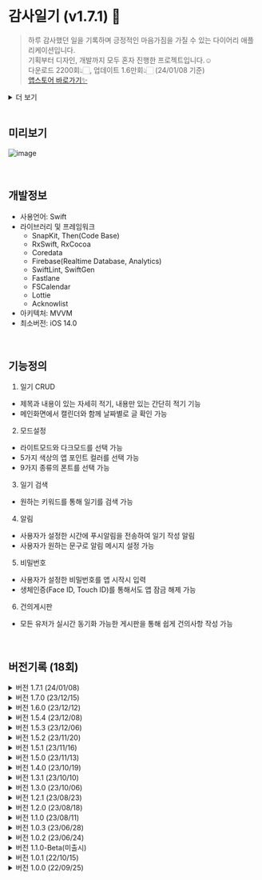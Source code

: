 # 감사일기 (v1.7.1) 📝
> 하루 감사했던 일을 기록하며 긍정적인 마음가짐을 가질 수 있는 다이어리 애플리케이션입니다.</br>
> 기획부터 디자인, 개발까지 모두 혼자 진행한 프로젝트입니다.☺️ </br>
> 다운로드 2200회👆🏻, 업데이트 1.6만회👆🏻 (24/01/08 기준) </br>
> [앱스토어 바로가기✨](https://apps.apple.com/kr/app/%EC%98%A4%EB%8A%98%EB%8F%84-%EA%B0%90%EC%82%AC%EC%9D%BC%EA%B8%B0/id6443505485)

<details>
<summary>더 보기</summary>
<img width="1142" alt="image" src="https://github.com/hililyy/thanks-diary/assets/76806444/898d1285-decd-4f72-bd73-2beef5494f46">
<img width="1117" alt="image" src="https://github.com/hililyy/thanks-diary/assets/76806444/eb22b653-d12c-43ab-b367-9c0deb66015d">

</details>

</br>

## 미리보기
![image](https://github.com/hililyy/thanks-diary/assets/76806444/e415eb84-f1d4-4836-9694-f074e5ebbf57)

</br>

## 개발정보
- 사용언어: Swift  
- 라이브러리 및 프레임워크
  - SnapKit, Then(Code Base)
  - RxSwift, RxCocoa
  - Coredata
  - Firebase(Realtime Database, Analytics)
  - SwiftLint, SwiftGen
  - Fastlane
  - FSCalendar
  - Lottie
  - Acknowlist
- 아키텍처: MVVM
- 최소버전: iOS 14.0

</br>

## 기능정의

1. 일기 CRUD
  - 제목과 내용이 있는 자세히 적기, 내용만 있는 간단히 적기 기능
  - 메인화면에서 캘린더와 함께 날짜별로 글 확인 가능
2. 모드설정
  - 라이트모드와 다크모드를 선택 가능
  - 5가지 색상의 앱 포인트 컬러를 선택 가능
  - 9가지 종류의 폰트를 선택 가능
3. 일기 검색
  - 원하는 키워드를 통해 일기를 검색 가능
4. 알림
  - 사용자가 설정한 시간에 푸시알림을 전송하여 일기 작성 알림
  - 사용자가 원하는 문구로 알림 메시지 설정 가능
5. 비밀번호
  - 사용자가 설정한 비밀번호를 앱 시작시 입력
  - 생체인증(Face ID, Touch ID)를 통해서도 앱 잠금 해제 가능
6. 건의게시판
- 모든 유저가 실시간 동기화 가능한 게시판을 통해 쉽게 건의사항 작성 가능

</br>

## 버전기록 (18회)
<details>
<summary>버전 1.7.1 (24/01/08)</summary>
    
  </br>
  
[Feature🙋🏻‍♀️]
- 건의사항 화면 댓글 셀 분리하여 글과 댓글이 구분되게 UI 수정
</details>

<details>
<summary>버전 1.7.0 (23/12/15)</summary>
    
  </br>
  
[Feature🙋🏻‍♀️]
- 푸시알림 문구 커스텀 기능 추가
- 다크모드 미적용 이슈 수정
</details>

<details>
<summary>버전 1.6.0 (23/12/12)</summary>
    
  </br>
  
[Feature🙋🏻‍♀️]
- 일기 검색 기능 추가(사용자 건의 반영)
  
 [Tech💻]
 - Issue 생성과 Pull-Request를 통해 기능별 브랜치를 구분하여 작업
</details>

<details>
<summary>버전 1.5.4 (23/12/08)</summary>
    
  </br>
  
[Feature🙋🏻‍♀️]
- 푸시 알림이 안오는 오류 수정
</details>

<details>
<summary>버전 1.5.3 (23/12/06)</summary>
    
  </br>
  
[Feature🙋🏻‍♀️]
- 건의사항을 반영하여 자세히 작성하기에서 뒤로가기 버튼을 눌러도 일기가 저장되도록 변경
- 홈 화면 일기 애니메이션 추가
- 좀 더 편리한 앱 사용을 위해 전체적으로 부분부분 로직 수정
- 자잘한 오류 수정
   
  </br>
  
 [Tech💻]
 - 일기 CRUD UITest Code 추가
</details>

<details>
<summary>버전 1.5.2 (23/11/20)</summary>
    
  </br>
  
  [Feature🙋🏻‍♀️]
  - 자잘한 오류 수정
</details>

<details>
<summary>버전 1.5.1 (23/11/16)</summary>
    
  </br>
  
  [Feature🙋🏻‍♀️]
  - 자잘한 오류 수정
</details>

<details>
<summary>버전 1.5.0 (23/11/13)</summary>
    
  </br>
  
  [Feature🙋🏻‍♀️]
  - 화면잠금 생체인증(Face ID, Touch ID) 기능 추가
  - 앱 평가 기능 추가
    
  </br>
  
   [Tech💻]
   - 일기 CRUD escaping -> async/await으로 변경
</details>

<details>
<summary>버전 1.4.0 (23/10/19)</summary>
    
  </br>
  
  [Feature🙋🏻‍♀️]
  - 앱 포인트 컬러 선택 기능 추가
  - 앱 폰트 선택 기능 추가
</details>

<details>
<summary>버전 1.3.1 (23/10/10)</summary>
    
  </br>
  
  [Feature🙋🏻‍♀️]
  - 자잘한 오류 / UI 수정
    
  </br>
  
   [Tech💻]
   - FastLane 적용 (자동배포도구)
</details>

<details>
<summary>버전 1.3.0 (23/10/06)</summary>
    
  </br>
  
  [Feature🙋🏻‍♀️]
  - 건의게시판 기능을 추가
  - 다크모드를 좀 더 밝은 색상으로 변경
  - 자세한 일기 작성과 조회 방식을 좀 더 간편하게 수정

  </br>
  
   [Tech💻]
   - CocoaPod 제거 -> Swift Package Manager로 변경
   - SwiftLint 추가 (정형화된 코드 컨벤션 도입)
   - SwiftGen 추가 (리소스 이름 입력 시 오타 방지)
   - Firebase Analytics 추가
</details>

<details>
<summary>버전 1.2.1 (23/08/23)</summary>
    
  </br>
  
  [Feature🙋🏻‍♀️]
  - 자잘한 오류 / UI 수정

  </br>
  
   [Tech💻]
   - 메인화면 RxSwift, RxCocoa 적용(일기 CRUD 로직, 테이블 뷰, 버튼 Target)

</details>

<details>
<summary>버전 1.2.0 (23/08/18)</summary>
  
  </br>
  
  [Feature🙋🏻‍♀️]
  - 다크모드/라이트모드 선택 (유저 건의 반영)
  - 자잘한 오류 수정

</details>

<details>
<summary>버전 1.1.0 (23/08/11)</summary>
    
  </br>
  
  [Feature🙋🏻‍♀️]
  - 알림기능 재 추가
  - 자잘한 오류 수정

  </br>
  
   [Tech💻]
   - BaseView, BaseTableViewCell, BaseNavigationViewController 추가 (중복 코드 제거)
   - 메인 화면, 설정 화면 전체 Storyboard -> Code(SnapKit)로 변경 (스토리보드 제거 -> 전체 Code Base로 변경)
   - 설정화면 알림설정, 비밀번호 설정 리팩토링 (복잡한 로직 가독성 좋게 수정)
</details>

<details>
<summary>버전 1.0.3 (23/06/28)</summary>
  
  </br>
  
  [Feature🙋🏻‍♀️]
  - UI/UX 수정
  - 앱 안정화 진행
  - 이전 날짜 일기 작성 가능하도록 기능 변경

  </br>
  
   [Tech💻]
   - MVC -> MVVM 으로 구조 변경
   - 전체 폴더링 구조 / 파일 명 수정
   - Floating Button Code(NSLayoutConstraint)로 직접 구현 (Floaty 라이브러리 제거)
   - 온보딩 화면 전체 Storyboard -> Code(NSLayoutConstraint)로 변경
   - 메인화면 로직 개선(리팩토링)
</details>

<details>
<summary>버전 1.0.2 (23/06/24)</summary>
  
  </br>
  
  [Feature🙋🏻‍♀️]
  - 알림 기능 임시 삭제 (알림 기능으로 인한 앱 충돌 발생으로 안정화된 서비스를 빠르게 제공하기 위해 제거하는 방향으로 결정)

  </br>
  
  [Tech💻]
- 온보딩 화면 PageViewController로 변경
- 온보딩 화면 부분적 Storyboard -> Code(NSLayoutConstraint)로 변경
- UIViewController -> BaseViewController 변경 (중복 코드 제거)
- Singleton을 사용하여 공용 객체 사용
</details>

<details>
<summary>버전 1.1.0-Beta(미출시)</summary>
  
  </br>
  
  [Tech💻]
  - 애플, 카카오, 구글 소셜로그인 (Firebase 연동)
  - Firebase RealtimeDatabase를 통한 일기 데이터 관리
  - 로컬에서 작성한 일기 Firebase로 동기화
  - 기존 MVC 패턴을 더 확실히 적용하여 다시 리팩토링 (Controller를 좀 더 가볍게 수정)
  
  </br>
  
  ** 미출시 이유 
  - 유저 데이터 및 일기 데이터를 Firebase에 저장하는 과정에서 보안 이슈 (유저 정보를 보안적 지식 없이 함부로 관리하는 것에 위험성을 느껴 개발 중단)
  - 단순히 일기를 저장하는 앱인데 로그인 기능이 추가되어 사용자 입장에서 번거로움을 느낄 것 같다고 생각함
  - 추후 앱의 기능이 더 확장되었을 때 구조를 갖추고 추가 보완하기로 결정
  
</details>

<details>
<summary>버전 1.0.1 (22/10/15)</summary>
  
  </br>
  
  [Feature🙋🏻‍♀️]
  - 특정 날짜에서 일기가 작성되지 않는 오류 수정
  - 앱 시작하기 로티 이미지 추가
  - 글 작성하기 UI/UX 수정

</details>

<details>
<summary>버전 1.0.0 (22/09/25)</summary>
  
  </br>
  
  [Feature🙋🏻‍♀️]

  - 전체 기능 개발
  - 온보딩
  - 일기 CRUD
  - 푸시 알림
  - 비밀번호

  </br>

  [Tech💻]
  
  - MVC
  - Local Push Notification
  - StoryBoard

</details>
